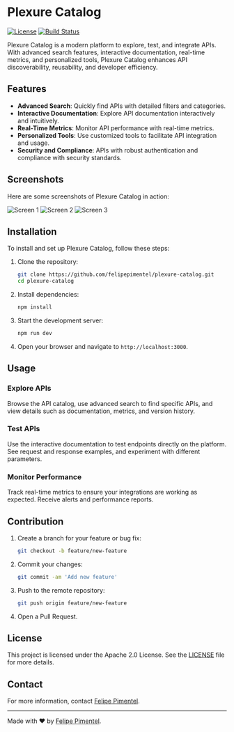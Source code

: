 # Plexure Catalog

[![License](https://img.shields.io/badge/license-Apache%202.0-blue.svg)](LICENSE)
[![Build Status](https://github.com/felipepimentel/plexure-catalog/actions/workflows/build.yml/badge.svg)](https://github.com/felipepimentel/plexure-catalog/actions)

Plexure Catalog is a modern platform to explore, test, and integrate APIs. With advanced search features, interactive documentation, real-time metrics, and personalized tools, Plexure Catalog enhances API discoverability, reusability, and developer efficiency.

## Features

- **Advanced Search**: Quickly find APIs with detailed filters and categories.
- **Interactive Documentation**: Explore API documentation interactively and intuitively.
- **Real-Time Metrics**: Monitor API performance with real-time metrics.
- **Personalized Tools**: Use customized tools to facilitate API integration and usage.
- **Security and Compliance**: APIs with robust authentication and compliance with security standards.

## Screenshots

Here are some screenshots of Plexure Catalog in action:

![Screen 1](screen1.png)
![Screen 2](screen2.png)
![Screen 3](screen3.png)

## Installation

To install and set up Plexure Catalog, follow these steps:

1. Clone the repository:

    ```bash
    git clone https://github.com/felipepimentel/plexure-catalog.git
    cd plexure-catalog
    ```

2. Install dependencies:

    ```bash
    npm install
    ```

3. Start the development server:

    ```bash
    npm run dev
    ```

4. Open your browser and navigate to `http://localhost:3000`.

## Usage

### Explore APIs

Browse the API catalog, use advanced search to find specific APIs, and view details such as documentation, metrics, and version history.

### Test APIs

Use the interactive documentation to test endpoints directly on the platform. See request and response examples, and experiment with different parameters.

### Monitor Performance

Track real-time metrics to ensure your integrations are working as expected. Receive alerts and performance reports.

## Contribution

1. Create a branch for your feature or bug fix:

    ```bash
    git checkout -b feature/new-feature
    ```

2. Commit your changes:

    ```bash
    git commit -am 'Add new feature'
    ```

3. Push to the remote repository:

    ```bash
    git push origin feature/new-feature
    ```

4. Open a Pull Request.

## License

This project is licensed under the Apache 2.0 License. See the [LICENSE](LICENSE) file for more details.

## Contact

For more information, contact [Felipe Pimentel](https://github.com/felipepimentel).

---

Made with ❤️ by [Felipe Pimentel](https://github.com/felipepimentel).
